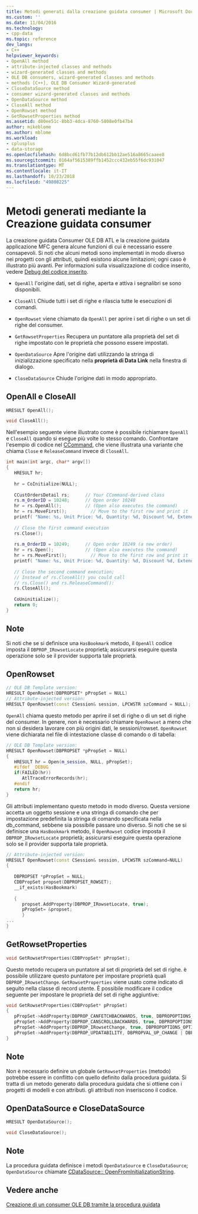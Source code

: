 ```yaml
---
title: Metodi generati dalla creazione guidata consumer | Microsoft Docs
ms.custom: ''
ms.date: 11/04/2016
ms.technology:
- cpp-data
ms.topic: reference
dev_langs:
- C++
helpviewer_keywords:
- OpenAll method
- attribute-injected classes and methods
- wizard-generated classes and methods
- OLE DB consumers, wizard-generated classes and methods
- methods [C++], OLE DB Consumer Wizard-generated
- CloseDataSource method
- consumer wizard-generated classes and methods
- OpenDataSource method
- CloseAll method
- OpenRowset method
- GetRowsetProperties method
ms.assetid: d80ee51c-8bb3-4dca-8760-5808e0fb47b4
author: mikeblome
ms.author: mblome
ms.workload:
- cplusplus
- data-storage
ms.openlocfilehash: 6d8bcd61fb77b12db612bb12ae516a8665caaee8
ms.sourcegitcommit: 0164af5615389ffb1452ccc432eb55f6dc931047
ms.translationtype: MT
ms.contentlocale: it-IT
ms.lasthandoff: 10/23/2018
ms.locfileid: "49808225"
---
```

# <a name="consumer-wizard-generated-methods"></a>Metodi generati mediante la Creazione guidata consumer

La creazione guidata Consumer OLE DB ATL e la creazione guidata applicazione MFC genera alcune funzioni di cui è necessario essere consapevoli. Si noti che alcuni metodi sono implementati in modo diverso nei progetti con gli attributi, quindi esistono alcune limitazioni; ogni caso è illustrato più avanti. Per informazioni sulla visualizzazione di codice inserito, vedere [Debug del codice inserito](/visualstudio/debugger/how-to-debug-injected-code).  
  
- `OpenAll` l'origine dati, set di righe, aperta e attiva i segnalibri se sono disponibili.  
  
- `CloseAll` Chiude tutti i set di righe e rilascia tutte le esecuzioni di comandi.  
  
- `OpenRowset` viene chiamato da `OpenAll` per aprire i set di righe o un set di righe del consumer.  
  
- `GetRowsetProperties` Recupera un puntatore alla proprietà del set di righe impostato con le proprietà che possono essere impostati.  
  
- `OpenDataSource` Apre l'origine dati utilizzando la stringa di inizializzazione specificato nella **proprietà di Data Link** nella finestra di dialogo.  
  
- `CloseDataSource` Chiude l'origine dati in modo appropriato.  
  
## <a name="openall-and-closeall"></a>OpenAll e CloseAll  
  
```cpp  
HRESULT OpenAll();   

void CloseAll();  
```  
  
Nell'esempio seguente viene illustrato come è possibile richiamare `OpenAll` e `CloseAll` quando si esegue più volte lo stesso comando. Confrontare l'esempio di codice nel [CCommand](../../data/oledb/ccommand-close.md), che viene illustrata una variante che chiama `Close` e `ReleaseCommand` invece di `CloseAll`.  
  
```cpp  
int main(int argc, char* argv[])  
{  
   HRESULT hr;  
  
   hr = CoInitialize(NULL);  
  
   CCustOrdersDetail rs;      // Your CCommand-derived class  
   rs.m_OrderID = 10248;      // Open order 10248  
   hr = rs.OpenAll();         // (Open also executes the command)  
   hr = rs.MoveFirst();         // Move to the first row and print it  
   printf( "Name: %s, Unit Price: %d, Quantity: %d, Discount %d, Extended Price %d\n", rs.m_ProductName, rs.m_UnitPrice.int64, rs.m_Quantity, rs.m_Discount, rs.m_ExtendedPrice.int64 );  
  
   // Close the first command execution  
   rs.Close();  
  
   rs.m_OrderID = 10249;      // Open order 10249 (a new order)  
   hr = rs.Open();            // (Open also executes the command)  
   hr = rs.MoveFirst();         // Move to the first row and print it  
   printf( "Name: %s, Unit Price: %d, Quantity: %d, Discount %d, Extended Price %d\n", rs.m_ProductName, rs.m_UnitPrice.int64, rs.m_Quantity, rs.m_Discount, rs.m_ExtendedPrice.int64 );  
  
   // Close the second command execution;  
   // Instead of rs.CloseAll() you could call  
   // rs.Close() and rs.ReleaseCommand():  
   rs.CloseAll();  
  
   CoUninitialize();  
   return 0;  
}  
```  
  
## <a name="remarks"></a>Note  

Si noti che se si definisce una `HasBookmark` metodo, il `OpenAll` codice imposta il `DBPROP_IRowsetLocate` proprietà; assicurarsi eseguire questa operazione solo se il provider supporta tale proprietà.  
  
## <a name="openrowset"></a>OpenRowset  
  
```cpp  
// OLE DB Template version:   
HRESULT OpenRowset(DBPROPSET* pPropSet = NULL)  
// Attribute-injected version:  
HRESULT OpenRowset(const CSession& session, LPCWSTR szCommand = NULL);  
```  
  
`OpenAll` chiama questo metodo per aprire il set di righe o di un set di righe del consumer. In genere, non è necessario chiamare `OpenRowset` a meno che non si desidera lavorare con più origini dati, le sessioni/rowset. `OpenRowset` viene dichiarata nel file di intestazione classe di comando o di tabella:  
  
```cpp  
// OLE DB Template version:  
HRESULT OpenRowset(DBPROPSET *pPropSet = NULL)  
{  
   HRESULT hr = Open(m_session, NULL, pPropSet);  
   #ifdef _DEBUG  
   if(FAILED(hr))  
      AtlTraceErrorRecords(hr);  
   #endif  
   return hr;  
}  
```  
  
Gli attributi implementano questo metodo in modo diverso. Questa versione accetta un oggetto sessione e una stringa di comando che per impostazione predefinita la stringa di comando specificata nella db_command, sebbene sia possibile passare uno diverso. Si noti che se si definisce una `HasBookmark` metodo, il `OpenRowset` codice imposta il `DBPROP_IRowsetLocate` proprietà; assicurarsi eseguire questa operazione solo se il provider supporta tale proprietà.  
  
```cpp  
// Attribute-injected version:  
HRESULT OpenRowset(const CSession& session, LPCWSTR szCommand=NULL)  
{  
  
   DBPROPSET *pPropSet = NULL;  
   CDBPropSet propset(DBPROPSET_ROWSET);  
   __if_exists(HasBookmark)  
  
   {  
      propset.AddProperty(DBPROP_IRowsetLocate, true);  
      pPropSet= &propset;  
      }  
...  
}  
```  
  
## <a name="getrowsetproperties"></a>GetRowsetProperties  
  
```cpp 
void GetRowsetProperties(CDBPropSet* pPropSet);  
```  
  
Questo metodo recupera un puntatore al set di proprietà del set di righe. è possibile utilizzare questo puntatore per impostare proprietà quali `DBPROP_IRowsetChange`. `GetRowsetProperties` viene usato come indicato di seguito nella classe di record utente. È possibile modificare il codice seguente per impostare le proprietà del set di righe aggiuntive:  
  
```cpp  
void GetRowsetProperties(CDBPropSet* pPropSet)  
{  
   pPropSet->AddProperty(DBPROP_CANFETCHBACKWARDS, true, DBPROPOPTIONS_OPTIONAL);  
   pPropSet->AddProperty(DBPROP_CANSCROLLBACKWARDS, true, DBPROPOPTIONS_OPTIONAL);  
   pPropSet->AddProperty(DBPROP_IRowsetChange, true, DBPROPOPTIONS_OPTIONAL);  
   pPropSet->AddProperty(DBPROP_UPDATABILITY, DBPROPVAL_UP_CHANGE | DBPROPVAL_UP_INSERT | DBPROPVAL_UP_DELETE);  
}  
```  
  
## <a name="remarks"></a>Note  

Non è necessario definire un globale `GetRowsetProperties` (metodo) potrebbe essere in conflitto con quello definito dalla procedura guidata. Si tratta di un metodo generato dalla procedura guidata che si ottiene con i progetti di modelli e con attributi. gli attributi non inseriscono il codice.  
  
## <a name="opendatasource-and-closedatasource"></a>OpenDataSource e CloseDataSource  
  
```cpp  
HRESULT OpenDataSource();   

void CloseDataSource();  
```  
  
## <a name="remarks"></a>Note  

La procedura guidata definisce i metodi `OpenDataSource` e `CloseDataSource`; `OpenDataSource` chiamate [CDataSource:: OpenFromInitializationString](../../data/oledb/cdatasource-openfrominitializationstring.md).  
  
## <a name="see-also"></a>Vedere anche  

[Creazione di un consumer OLE DB tramite la procedura guidata](../../data/oledb/creating-an-ole-db-consumer-using-a-wizard.md)
